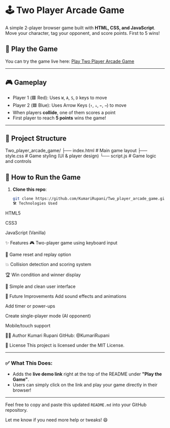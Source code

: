 # 🕹️ Two Player Arcade Game

A simple 2-player browser game built with **HTML, CSS, and JavaScript**. Move your character, tag your opponent, and score points. First to 5 wins!

## 🚀 Play the Game

You can try the game live here: [Play Two Player Arcade Game](https://kumarirupani.github.io/Two_player_arcade_game/)

---

## 🎮 Gameplay

- Player 1 (🟥 Red): Uses `W`, `A`, `S`, `D` keys to move
- Player 2 (🟦 Blue): Uses Arrow Keys (`↑`, `↓`, `←`, `→`) to move
- When players **collide**, one of them scores a point
- First player to reach **5 points** wins the game!

---

## 📂 Project Structure

Two_player_arcade_game/ ├── index.html # Main game layout ├── style.css # Game styling (UI & player design) └── script.js # Game logic and controls
## 🚀 How to Run the Game

1. **Clone this repo**:
   ```bash
   git clone https://github.com/KumariRupani/Two_player_arcade_game.git
   🛠️ Technologies Used
HTML5

CSS3

JavaScript (Vanilla)

✨ Features
🎮 Two-player game using keyboard input

🔁 Game reset and replay option

💥 Collision detection and scoring system

🏆 Win condition and winner display

🎨 Simple and clean user interface

📌 Future Improvements
Add sound effects and animations

Add timer or power-ups

Create single-player mode (AI opponent)

Mobile/touch support

🧑‍💻 Author
Kumari Rupani
GitHub: @KumariRupani

📄 License
This project is licensed under the MIT License.

---

### ✅ What This Does:
- Adds the **live demo link** right at the top of the README under **"Play the Game"**.
- Users can simply click on the link and play your game directly in their browser!

---

Feel free to copy and paste this updated `README.md` into your GitHub repository.

Let me know if you need more help or tweaks! 😄
